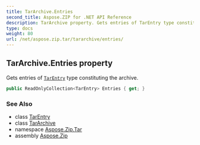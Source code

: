 ```yaml
---
title: TarArchive.Entries
second_title: Aspose.ZIP for .NET API Reference
description: TarArchive property. Gets entries of TarEntry type constituting the archive
type: docs
weight: 80
url: /net/aspose.zip.tar/tararchive/entries/
---
```

## TarArchive.Entries property

Gets entries of [`TarEntry`](../../tarentry/) type constituting the archive.

```csharp
public ReadOnlyCollection<TarEntry> Entries { get; }
```

### See Also

* class [TarEntry](../../tarentry/)
* class [TarArchive](../)
* namespace [Aspose.Zip.Tar](../../tararchive/)
* assembly [Aspose.Zip](../../../)


